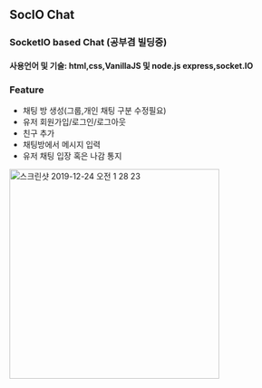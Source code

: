 ## SocIO Chat
### SocketIO based Chat (공부겸 빌딩중)
#### 사용언어 및 기술: html,css,VanillaJS 및 node.js express,socket.IO 
### Feature
<ul>
    <li>채팅 방 생성(그룹,개인 채팅 구분 수정필요)</li>
    <li>유저 회원가입/로그인/로그아웃</li>
    <li>친구 추가</li>
    <li>채팅방에서 메시지 입력</li>
    <li>유저 채팅 입장 혹은 나감 통지</li>
</ul>
<img width="370" alt="스크린샷 2019-12-24 오전 1 28 23" src="https://user-images.githubusercontent.com/30601503/71368996-c8d2f700-25ec-11ea-9e43-a66f39721af4.png">
